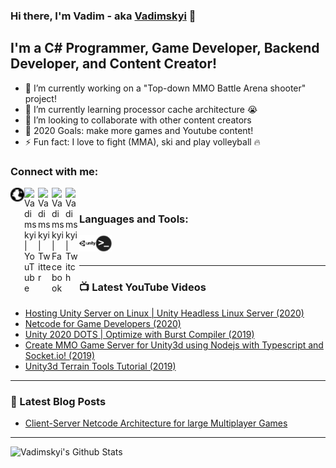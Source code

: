 ### Hi there, I'm Vadim - aka [Vadimskyi][website] 👋

## I'm a C# Programmer, Game Developer, Backend Developer, and Content Creator!
- 🔭 I’m currently working on a "Top-down MMO Battle Arena shooter" project!
- 🌱 I’m currently learning processor cache architecture 😭
- 👯 I’m looking to collaborate with other content creators
- 🥅 2020 Goals: make more games and Youtube content!
- ⚡ Fun fact: I love to fight (MMA), ski and play volleyball 🔥

### Connect with me:

[<img align="left" alt="Vadimskyi.com" width="22px" src="https://raw.githubusercontent.com/iconic/open-iconic/master/svg/globe.svg" />][website]
[<img align="left" alt="Vadimskyi | YouTube" width="22px" src="https://cdn.jsdelivr.net/npm/simple-icons@v3/icons/youtube.svg" />][youtube]
[<img align="left" alt="Vadimskyi | Twitter" width="22px" src="https://cdn.jsdelivr.net/npm/simple-icons@v3/icons/twitter.svg" />][twitter]
[<img align="left" alt="Vadimskyi | Facebook" width="22px" src="https://cdn.jsdelivr.net/npm/simple-icons@v3/icons/facebook.svg" />][facebook]
[<img align="left" alt="Vadimskyi | Twitch" width="22px" src="https://cdn.jsdelivr.net/npm/simple-icons@v3/icons/twitch.svg" />][twitch]

<br />

### Languages and Tools:

[<img align="left" alt="Unity3d" width="26px" src="https://raw.githubusercontent.com/github/explore/80688e429a7d4ef2fca1e82350fe8e3517d3494d/topics/unity/unity.png" />][unityplaylist]
[<img align="left" alt="Netcode" width="26px" src="https://raw.githubusercontent.com/github/explore/80688e429a7d4ef2fca1e82350fe8e3517d3494d/topics/terminal/terminal.png" />][netcodeplaylist]

<br />
<br />

---

### 📺 Latest YouTube Videos
<!-- YOUTUBE:START -->
- [Hosting Unity Server on Linux | Unity Headless Linux Server (2020)](https://www.youtube.com/watch?v=XsUIf1tK07I)
- [Netcode for Game Developers (2020)](https://www.youtube.com/watch?v=6WmK9qa2KIg)
- [Unity 2020 DOTS | Optimize with Burst Compiler (2019)](https://www.youtube.com/watch?v=hNvtFSlxut8)
- [Create MMO Game Server for Unity3d using Nodejs with Typescript and Socket.io! (2019)](https://www.youtube.com/watch?v=3aFrjQawFXE)
- [Unity3d Terrain Tools Tutorial (2019)](https://www.youtube.com/watch?v=NTFU01BGtdk)
<!-- YOUTUBE:END -->

---

### 📕 Latest Blog Posts
<!-- BLOG-POST-LIST:START -->
- [Client-Server Netcode Architecture for large Multiplayer Games](https://www.vadimskyi.com/client-server-netcode-architecture-for-large-multiplayer-games/)
<!-- BLOG-POST-LIST:END -->

---

<img align="left" alt="Vadimskyi's Github Stats" src="https://github-readme-stats.codestackr.vercel.app/api?username=Vadimskyi&show_icons=true&hide_border=true" />

[website]: https://www.vadimskyi.com/
[twitter]: https://twitter.com/vadimskyi
[youtube]: https://www.youtube.com/channel/UCwsZ9qy5cBydwnDltMHY7zg
[facebook]: https://www.facebook.com/gd.vadimskyi
[twitch]: https://www.twitch.tv/vadimskyi
[unityplaylist]: https://www.youtube.com/playlist?list=PLi4_mpDaY6XG7_hd8ZYw6jCJq0xXI2djo
[netcodeplaylist]: https://www.youtube.com/playlist?list=PLi4_mpDaY6XG3eKe8DwxjIbAIlY3SC5cZ